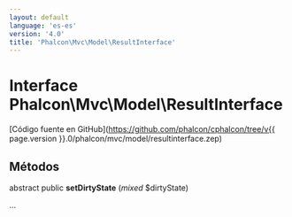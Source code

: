 ```yaml
---
layout: default
language: 'es-es'
version: '4.0'
title: 'Phalcon\Mvc\Model\ResultInterface'
---
```

# Interface **Phalcon\Mvc\Model\ResultInterface**

[Código fuente en GitHub](https://github.com/phalcon/cphalcon/tree/v{{ page.version }}.0/phalcon/mvc/model/resultinterface.zep)

## Métodos

abstract public **setDirtyState** (*mixed* $dirtyState)

...